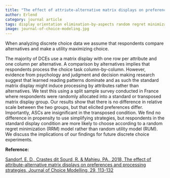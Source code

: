 ```yaml
---
title: "The effect of attriute-alternative matrix displays on preferences and processing strategies"
author: Erlend
category: journal article
tags: display orientation elimination-by-aspects random regret minimization discrete choice experiments attribute non-attendance
image: journal-of-choice-modeling.jpg
---
```


When analyzing discrete choice data we assume that respondents compare alternatives and make a utility maximizing choice.

The majority of DCEs use a matrix display with one row per attribute
and one column per alternative. A comparison by alternatives implies that respondents process the
choice task column-by-column. However, evidence from psychology and judgment and decision
making research suggest that learned reading patterns dominate and as such the standard matrix
display might induce processing by attributes rather than alternatives. We test this using a split
sample survey conducted in France where respondents were randomly allocated into a standard or
transposed matrix display group. Our results show that there is no difference in relative scale
between the two groups, but that elicited preferences differ. Importantly, ASCs are insignificant in
the transposed condition. We find no difference in propensity to use simplifying strategies, but
respondents in the standard display condition are more likely to choose according to a random
regret minimization (RRM) model rather than random utility model (RUM). We discuss the implications
of our findings for future discrete choice experiments.

**Reference:**

[Sandorf, E. D., Crastes dit Sourd, R. & Mahieu, PA., 2018, The effect of attribute-alternative matrix displays on preferences and processing strategies, Journal of Choice Modelling, 29, 113-132 ](https://www.sciencedirect.com/science/article/pii/S1755534517301240)

